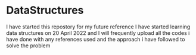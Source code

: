 # DataStructures

I have started this repostory for my future reference I have started learning data structures on 20 April 2022 and I will frequently upload all the codes i have done with any references used and the approach i have followed to solve the problem
